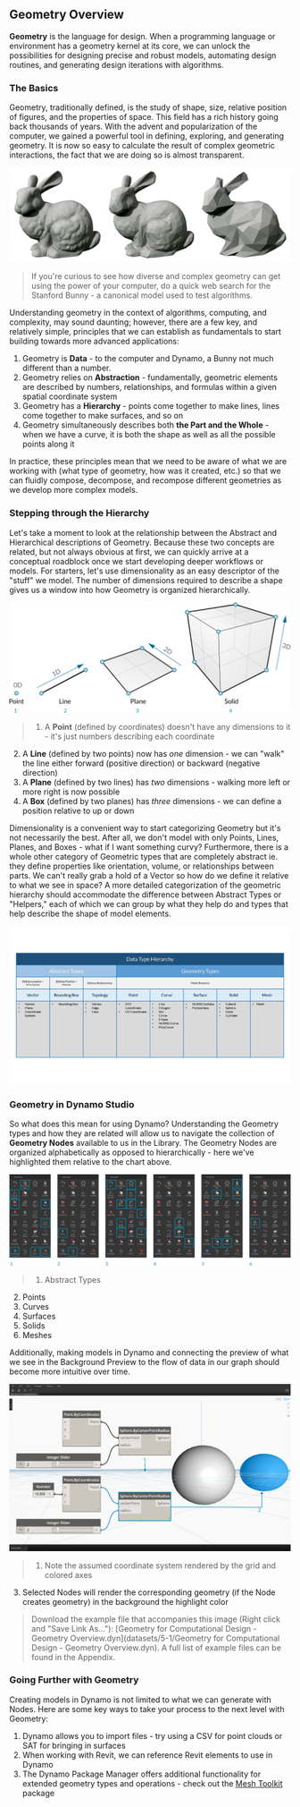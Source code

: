 ## Geometry Overview
**Geometry** is the language for design. When a programming language or environment has a geometry kernel at its core, we can unlock the possibilities for designing precise and robust models, automating design routines, and generating design iterations with algorithms.

### The Basics
Geometry, traditionally defined, is the study of shape, size, relative position of figures, and the properties of space. This field has a rich history going back thousands of years. With the advent and popularization of the computer, we gained a powerful tool in defining, exploring, and generating geometry. It is now so easy to calculate the result of complex geometric interactions, the fact that we are doing so is almost transparent.

![Stanford Bunny](images/5-1/StanfordBunny.png)
> If you're curious to see how diverse and complex geometry can get using the power of your computer, do a quick web search for the Stanford Bunny - a canonical model used to test algorithms.

Understanding geometry in the context of algorithms, computing, and complexity, may sound daunting; however, there are a few key, and relatively simple, principles that we can establish as fundamentals to start building towards more advanced applications:

1. Geometry is **Data** - to the computer and Dynamo, a Bunny not much different than a number.
2. Geometry relies on **Abstraction** - fundamentally, geometric elements are described by numbers, relationships, and formulas within a given spatial coordinate system
3. Geometry has a **Hierarchy** - points come together to make lines, lines come together to make surfaces, and so on
4.  Geometry simultaneously describes both **the Part and the Whole** - when we have a curve, it is both the shape as well as all the possible points along it

In practice, these principles mean that we need to be aware of what we are working with (what type of geometry, how was it created, etc.) so that we can fluidly compose, decompose, and recompose different geometries as we develop more complex models.

### Stepping through the Hierarchy
Let's take a moment to look at the relationship between the Abstract and Hierarchical descriptions of Geometry. Because these two concepts are related, but not always obvious at first, we can quickly arrive at a conceptual roadblock once we start developing deeper workflows or models. For starters, let's use dimensionality as an easy descriptor of the "stuff" we model. The number of dimensions required to describe a shape gives us a window into how Geometry is organized hierarchically.

![Computational Geometry](images/5-1/GeometryDimensionality.png)
> 1. A **Point** (defined by coordinates) doesn't have any dimensions to it - it's just numbers describing each coordinate
2. A **Line** (defined by two points) now has *one* dimension - we can "walk" the line either forward (positive direction) or backward (negative direction)
3. A **Plane** (defined by two lines) has *two* dimensions - walking more left or more right is now possible
4. A **Box** (defined by two planes) has *three* dimensions - we can define a position relative to up or down

Dimensionality is a convenient way to start categorizing Geometry but it's not necessarily the best. After all, we don't model with only Points, Lines, Planes, and Boxes - what if I want something curvy? Furthermore, there is a whole other category of Geometric types that are completely abstract ie. they define properties like orientation, volume, or relationships between parts. We can't really grab a hold of a Vector so how do we define it relative to what we see in space? A more detailed categorization of the geometric hierarchy should accommodate the difference between Abstract Types or "Helpers," each of which we can group by what they help do and types that help describe the shape of model elements.

![Geometry Hierarchy](images/5-1/GeometryHierarchy.jpg)

### Geometry in Dynamo Studio

So what does this mean for using Dynamo? Understanding the Geometry types and how they are related will allow us to navigate the collection of **Geometry Nodes** available to us in the Library. The Geometry Nodes are organized alphabetically as opposed to hierarchically - here we've highlighted them relative to the chart above.

![Geometry in Dynamo](images/5-1/GeometryOrganization.png)
>1. Abstract Types
2. Points
3. Curves
4. Surfaces
5. Solids
6. Meshes

Additionally, making models in Dynamo and connecting the preview of what we see in the Background Preview to the flow of data in our graph should become more intuitive over time.


![Geometry in Dynamo](images/5-1/GeometryInDynamo.png)
> 1. Note the assumed coordinate system rendered by the grid and colored axes
3. Selected Nodes will render the corresponding geometry (if the Node creates geometry) in the background the highlight color

>Download the example file that accompanies this image (Right click and "Save Link As..."): [Geometry for Computational Design - Geometry Overview.dyn](datasets/5-1/Geometry for Computational Design - Geometry Overview.dyn). A full list of example files can be found in the Appendix.

### Going Further with Geometry
Creating models in Dynamo is not limited to what we can generate with Nodes. Here are some key ways to take your process to the next level with Geometry:

1. Dynamo allows you to import files - try using a CSV for point clouds or SAT for bringing in surfaces
2. When working with Revit, we can reference Revit elements to use in Dynamo
3. The Dynamo Package Manager offers additional functionality for extended geometry types and operations - check out the [Mesh Toolkit](https://github.com/DynamoDS/Dynamo/wiki/Dynamo-Mesh-Toolkit) package

